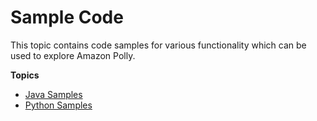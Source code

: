 # Sample Code<a name="sample-code-overall"></a>

This topic contains code samples for various functionality which can be used to explore Amazon Polly\.

**Topics**
+ [Java Samples](java-samples-overall.md)
+ [Python Samples](python-samples-overall.md)